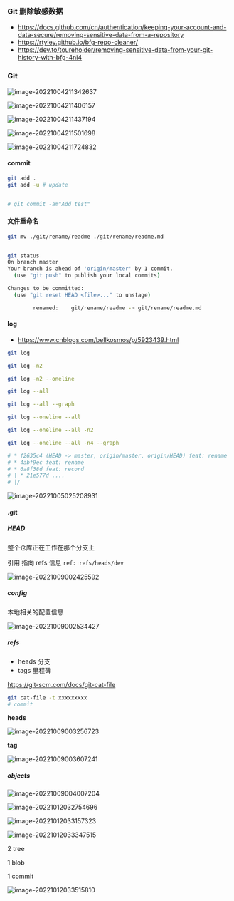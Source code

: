 <!-- Git -->

### Git 删除敏感数据

- https://docs.github.com/cn/authentication/keeping-your-account-and-data-secure/removing-sensitive-data-from-a-repository
- https://rtyley.github.io/bfg-repo-cleaner/
- https://dev.to/toureholder/removing-sensitive-data-from-your-git-history-with-bfg-4ni4



### Git

![image-20221004211342637](https://i.imgur.com/c78jXHN.png)

![image-20221004211406157](https://i.imgur.com/yQki8uO.png)

![image-20221004211437194](https://i.imgur.com/sFInrDw.jpg)

![image-20221004211501698](https://i.imgur.com/nGrdCQq.png)

![image-20221004211724832](https://i.imgur.com/9VQvz1J.png)



#### commit

```bash
git add .
git add -u # update


# git commit -am"Add test"
```

#### 文件重命名

```bash
git mv ./git/rename/readme ./git/rename/readme.md


git status
On branch master
Your branch is ahead of 'origin/master' by 1 commit.
  (use "git push" to publish your local commits)

Changes to be committed:
  (use "git reset HEAD <file>..." to unstage)

        renamed:    git/rename/readme -> git/rename/readme.md

```

#### log

- https://www.cnblogs.com/bellkosmos/p/5923439.html

```bash
git log

git log -n2

git log -n2 --oneline

git log --all

git log --all --graph

git log --oneline --all

git log --oneline --all -n2

git log --oneline --all -n4 --graph

# * f2635c4 (HEAD -> master, origin/master, origin/HEAD) feat: rename
# * 4abf9ec feat: rename
# * 6a8f38d feat: record
# | * 21e577d ....
# |/  
```

![image-20221005025208931](https://i.imgur.com/5mllTyI.png)

#### .git

##### HEAD

整个仓库正在工作在那个分支上

引用 指向 refs 信息 `ref: refs/heads/dev`

![image-20221009002425592](https://i.imgur.com/pNmvncO.jpg)

##### config

本地相关的配置信息

![image-20221009002534427](https://i.imgur.com/0VJNDFl.png)

##### refs

- heads 分支
- tags 里程碑



https://git-scm.com/docs/git-cat-file

```bash
git cat-file -t xxxxxxxxx
# commit
```

**heads**

![image-20221009003256723](https://i.imgur.com/msx8Ymv.jpg)

**tag**

![image-20221009003607241](https://i.imgur.com/ao9DlFN.jpg)

##### objects

![image-20221009004007204](https://i.imgur.com/2nkwuQx.jpg)



![image-20221012032754696](https://i.imgur.com/YZXjOPj.jpg)

![image-20221012033157323](https://i.imgur.com/KZ6D5FZ.png)

![image-20221012033347515](https://i.imgur.com/MLE9udV.png)

2 tree

1 blob

1 commit

![image-20221012033515810](https://i.imgur.com/HVf2xfc.jpg)
